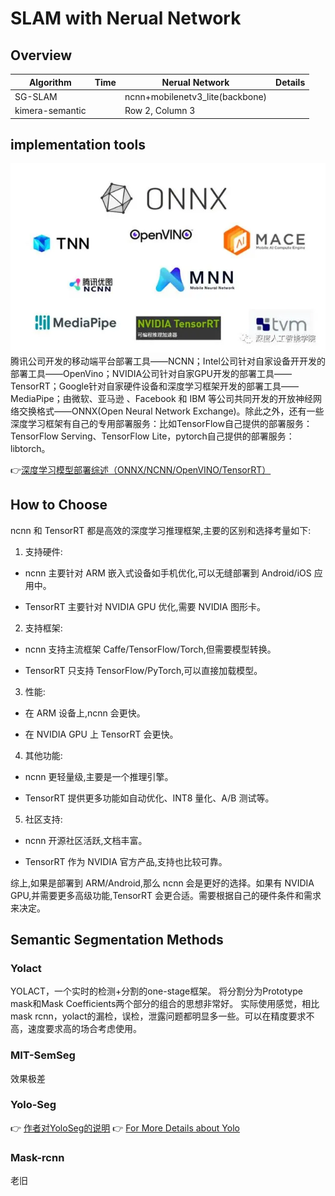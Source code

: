 # SLAM with Nerual Network

## Overview

| Algorithm | Time | Nerual Network | Details |
| -------- | -------- | -------- | -------- |
| SG-SLAM |  | ncnn+mobilenetv3_lite(backbone) | |
| kimera-semantic |  | Row 2, Column 3 ||

## implementation tools
![](./pic/impltol.webp)
腾讯公司开发的移动端平台部署工具——NCNN；Intel公司针对自家设备开开发的部署工具——OpenVino；NVIDIA公司针对自家GPU开发的部署工具——TensorRT；Google针对自家硬件设备和深度学习框架开发的部署工具——MediaPipe；由微软、亚马逊 、Facebook 和 IBM 等公司共同开发的开放神经网络交换格式——ONNX(Open Neural Network Exchange)。除此之外，还有一些深度学习框架有自己的专用部署服务：比如TensorFlow自己提供的部署服务：TensorFlow Serving、TensorFlow Lite，pytorch自己提供的部署服务：libtorch。

👉[深度学习模型部署综述（ONNX/NCNN/OpenVINO/TensorRT）](https://mp.weixin.qq.com/s?__biz=MzU2NjU3OTc5NA==&mid=2247560125&idx=2&sn=001988bca941a9404ac8fe7a351b514d&chksm=fca9ec80cbde659689922250b3138e752cfccf50fde18f07016b7673bf1289bb8bd25bb4f636&scene=27)

## How to Choose

ncnn 和 TensorRT 都是高效的深度学习推理框架,主要的区别和选择考量如下:

1. 支持硬件:

- ncnn 主要针对 ARM 嵌入式设备如手机优化,可以无缝部署到 Android/iOS 应用中。

- TensorRT 主要针对 NVIDIA GPU 优化,需要 NVIDIA 图形卡。

2. 支持框架:

- ncnn 支持主流框架 Caffe/TensorFlow/Torch,但需要模型转换。

- TensorRT 只支持 TensorFlow/PyTorch,可以直接加载模型。

3. 性能:

- 在 ARM 设备上,ncnn 会更快。

- 在 NVIDIA GPU 上 TensorRT 会更快。

4. 其他功能:

- ncnn 更轻量级,主要是一个推理引擎。

- TensorRT 提供更多功能如自动优化、INT8 量化、A/B 测试等。

5. 社区支持:

- ncnn 开源社区活跃,文档丰富。

- TensorRT 作为 NVIDIA 官方产品,支持也比较可靠。

综上,如果是部署到 ARM/Android,那么 ncnn 会是更好的选择。如果有 NVIDIA GPU,并需要更多高级功能,TensorRT 会更合适。需要根据自己的硬件条件和需求来决定。

## Semantic Segmentation Methods

### Yolact
YOLACT，一个实时的检测+分割的one-stage框架。
将分割分为Prototype mask和Mask Coefficients两个部分的组合的思想非常好。
实际使用感觉，相比mask rcnn，yolact的漏检，误检，泄露问题都明显多一些。可以在精度要求不高，速度要求高的场合考虑使用。

### MIT-SemSeg

效果极差

### Yolo-Seg
👉 [作者对YoloSeg的说明](https://github.com/ultralytics/yolov5/issues/10049)
👉 [For More Details about Yolo](../CV/Yolo.md)

### Mask-rcnn

老旧
